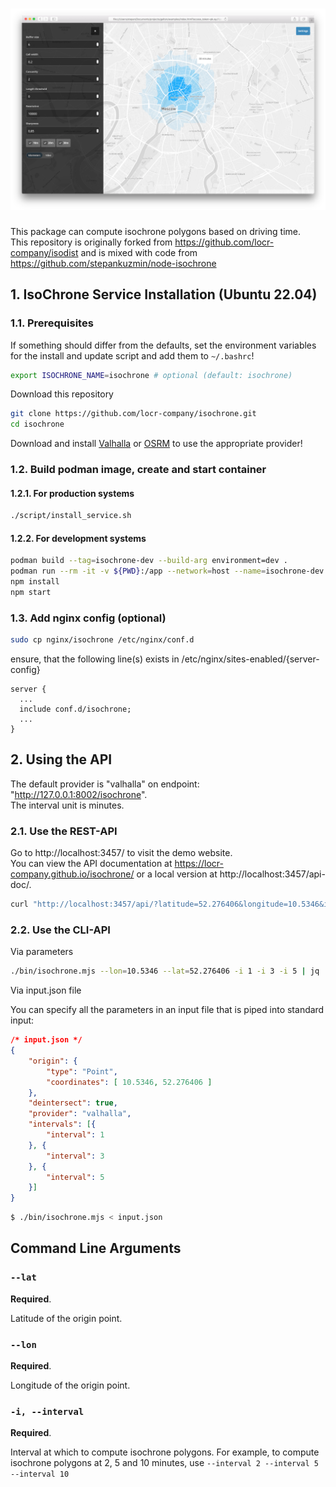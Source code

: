 # ![Header][0]

This package can compute isochrone polygons based on driving time.  
This repository is originally forked from https://github.com/locr-company/isodist and is mixed with code from https://github.com/stepankuzmin/node-isochrone

## 1. IsoChrone Service Installation (Ubuntu 22.04)

### 1.1. Prerequisites

If something should differ from the defaults, set the environment variables for the install and update script and add them to `~/.bashrc`!

```bash
export ISOCHRONE_NAME=isochrone # optional (default: isochrone)
```

Download this repository

```bash
git clone https://github.com/locr-company/isochrone.git
cd isochrone
```

Download and install [Valhalla](https://github.com/valhalla/valhalla) or [OSRM](https://github.com/Project-OSRM/osrm-backend) to use the appropriate provider!

### 1.2. Build podman image, create and start container

#### 1.2.1. For production systems

```bash
./script/install_service.sh
```

#### 1.2.2. For development systems

```bash
podman build --tag=isochrone-dev --build-arg environment=dev .
podman run --rm -it -v ${PWD}:/app --network=host --name=isochrone-dev isochrone-dev /bin/bash
npm install
npm start
```

### 1.3. Add nginx config (optional)

```bash
sudo cp nginx/isochrone /etc/nginx/conf.d
```

ensure, that the following line(s) exists in /etc/nginx/sites-enabled/{server-config}

```nginx
server {
  ...
  include conf.d/isochrone;
  ...
}
```

## 2. Using the API

The default provider is "valhalla" on endpoint: "http://127.0.0.1:8002/isochrone".  
The interval unit is minutes.  

### 2.1. Use the REST-API

Go to http://localhost:3457/ to visit the demo website.  
You can view the API documentation at https://locr-company.github.io/isochrone/ or a local version at http://localhost:3457/api-doc/.

```bash
curl "http://localhost:3457/api/?latitude=52.276406&longitude=10.5346&intervals=1,3,5" | jq
```

### 2.2. Use the CLI-API

Via parameters

```bash
./bin/isochrone.mjs --lon=10.5346 --lat=52.276406 -i 1 -i 3 -i 5 | jq
```

Via input.json file

You can specify all the parameters in an input file that is piped into standard input:

```json
/* input.json */
{
	"origin": {
		"type": "Point",
		"coordinates": [ 10.5346, 52.276406 ]
	},
	"deintersect": true,
	"provider": "valhalla",
	"intervals": [{
		"interval": 1
	}, {
		"interval": 3
	}, {
		"interval": 5
	}]
}
```

```bash
$ ./bin/isochrone.mjs < input.json
```


## Command Line Arguments

### `--lat`
**Required**.

Latitude of the origin point.

### `--lon`
**Required**.

Longitude of the origin point.

### `-i, --interval`
**Required**.

Interval at which to compute isochrone polygons.
For example, to compute isochrone polygons at 2, 5 and 10 minutes, use
`--interval 2 --interval 5 --interval 10`


[0]: media/isochrone.png
[1]: https://download.geofabrik.de
